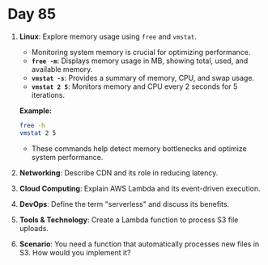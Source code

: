 # Day 85


1. **Linux**: Explore memory usage using `free` and `vmstat`.
   - Monitoring system memory is crucial for optimizing performance.  
    - **`free -m`**: Displays memory usage in MB, showing total, used, and available memory.  
    - **`vmstat -s`**: Provides a summary of memory, CPU, and swap usage.  
    - **`vmstat 2 5`**: Monitors memory and CPU every 2 seconds for 5 iterations.  

   **Example:**  
     ```sh
     free -h
     vmstat 2 5
     ```
    * These commands help detect memory bottlenecks and optimize system performance.


2. **Networking**: Describe CDN and its role in reducing latency.

3. **Cloud Computing**: Explain AWS Lambda and its event-driven execution.

4. **DevOps**: Define the term "serverless" and discuss its benefits.

5. **Tools & Technology**: Create a Lambda function to process S3 file uploads.

6. **Scenario**: You need a function that automatically processes new files in S3. How would you implement it?


